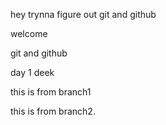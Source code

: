 hey trynna figure out git and github

welcome 

git and github 

day 1
deek


this is from branch1


this is from branch2.